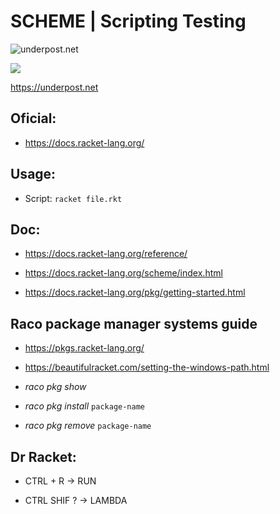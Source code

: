 # SCHEME | Scripting Testing


![underpost.net](https://underpost.net/underpost-social.jpg)



![](https://images-wixmp-ed30a86b8c4ca887773594c2.wixmp.com/f/2a9bee67-1b86-42ba-893f-8a8c5a3e1733/d8wpo2o-c62ef7c1-9ec5-43d6-b328-659d5f4f7866.jpg?token=eyJ0eXAiOiJKV1QiLCJhbGciOiJIUzI1NiJ9.eyJzdWIiOiJ1cm46YXBwOiIsImlzcyI6InVybjphcHA6Iiwib2JqIjpbW3sicGF0aCI6IlwvZlwvMmE5YmVlNjctMWI4Ni00MmJhLTg5M2YtOGE4YzVhM2UxNzMzXC9kOHdwbzJvLWM2MmVmN2MxLTllYzUtNDNkNi1iMzI4LTY1OWQ1ZjRmNzg2Ni5qcGcifV1dLCJhdWQiOlsidXJuOnNlcnZpY2U6ZmlsZS5kb3dubG9hZCJdfQ.PkV-OJBpf8POs7Kf1IUNL-HHMSuc4Y3Uc7NWJGGa2DQ)


https://underpost.net


## Oficial:


- https://docs.racket-lang.org/


## Usage:


- Script: `racket file.rkt`


## Doc:


- https://docs.racket-lang.org/reference/


- https://docs.racket-lang.org/scheme/index.html


- https://docs.racket-lang.org/pkg/getting-started.html


## Raco package manager systems guide


- https://pkgs.racket-lang.org/


- https://beautifulracket.com/setting-the-windows-path.html


- *raco pkg show*


- *raco pkg install* `package-name`


- *raco pkg remove* `package-name`


## Dr Racket:


- CTRL + R -> RUN


- CTRL SHIF ? -> LAMBDA
